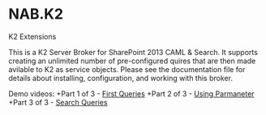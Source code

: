 # NAB.K2
K2 Extensions

This is a K2 Server Broker for SharePoint 2013 CAML & Search.  It supports creating an unlimited number of pre-configured quires that are then made avilable to K2 as service objects.
Please see the documentation file for details about installing, configuration, and working with this broker.

Demo videos:
+Part 1 of 3 - [First Queries](https://youtu.be/qnJH8dkaL9U "YouTube Video")
+Part 2 of 3 - [Using Parmaneter](https://youtu.be/c3QPxUi9XtE "You Tube Video")
+Part 3 of 3 - [Search Queries](https://youtu.be/RDZQrpLjrOM "You Tube Video")
